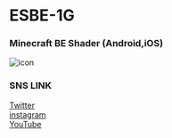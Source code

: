 # ESBE-1G
### Minecraft BE Shader (Android,iOS)
![icon](https://github.com/NARI0978/ESBE-1G/blob/master/sitesetting/1g_logo.png)
### SNS LINK
[Twitter](https://twitter.com/channel_nari)<br>
[instagram](https://www.instagram.com/channel_nari)<br>
[YouTube](https://www.youtube.com/channel/UCr0-2qXUZqqx2xKezrgwdbw?view_as=subscriber)

